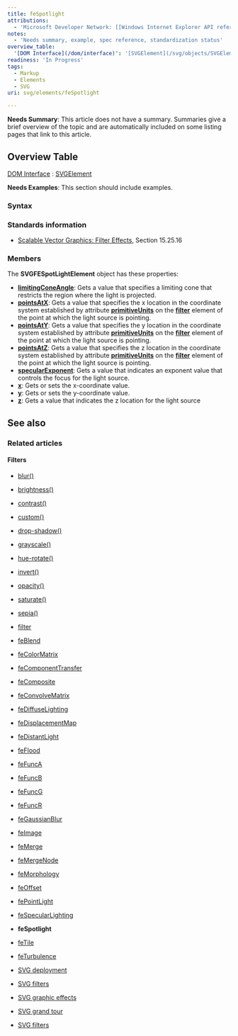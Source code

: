 ```yaml
---
title: feSpotlight
attributions:
  - 'Microsoft Developer Network: [[Windows Internet Explorer API reference](http://msdn.microsoft.com/en-us/library/ie/hh828809%28v=vs.85%29.aspx) Article]'
notes:
  - 'Needs summary, example, spec reference, standardization status'
overview_table:
  '[DOM Interface](/dom/interface)': '[SVGElement](/svg/objects/SVGElement)'
readiness: 'In Progress'
tags:
  - Markup
  - Elements
  - SVG
uri: svg/elements/feSpotlight

---
```

**Needs Summary**: This article does not have a summary. Summaries give a brief overview of the topic and are automatically included on some listing pages that link to this article.

## <span>Overview Table</span>

[DOM Interface](/dom/interface)
:   [SVGElement](/svg/objects/SVGElement)

**Needs Examples**: This section should include examples.

### <span>Syntax</span>

### <span>Standards information</span>

-   [Scalable Vector Graphics: Filter Effects](http://go.microsoft.com/fwlink/p/?linkid=226062), Section 15.25.16

### <span>Members</span>

The **SVGFESpotLightElement** object has these properties:

-   [**limitingConeAngle**](/svg/properties/limitingConeAngle): Gets a value that specifies a limiting cone that restricts the region where the light is projected.
-   [**pointsAtX**](/svg/properties/pointsAtX): Gets a value that specifies the x location in the coordinate system established by attribute [**primitiveUnits**](/svg/properties/primitiveUnits) on the [**filter**](/svg/elements/filter) element of the point at which the light source is pointing.
-   [**pointsAtY**](/svg/properties/pointsAtY): Gets a value that specifies the y location in the coordinate system established by attribute [**primitiveUnits**](/svg/properties/primitiveUnits) on the [**filter**](/svg/elements/filter) element of the point at which the light source is pointing.
-   [**pointsAtZ**](/svg/properties/pointsAtZ): Gets a value that specifies the z location in the coordinate system established by attribute [**primitiveUnits**](/svg/properties/primitiveUnits) on the [**filter**](/svg/elements/filter) element of the point at which the light source is pointing.
-   [**specularExponent**](/svg/properties/specularExponent): Gets a value that indicates an exponent value that controls the focus for the light source.
-   [**x**](/svg/properties/x): Gets or sets the x-coordinate value.
-   [**y**](/svg/properties/y): Gets or sets the y-coordinate value.
-   [**z**](/svg/properties/z): Gets a value that indicates the z location for the light source

## <span>See also</span>

### <span>Related articles</span>

#### <span>Filters</span>

-   [blur()](/css/functions/blur)

-   [brightness()](/css/functions/brightness)

-   [contrast()](/css/functions/contrast)

-   [custom()](/css/functions/custom)

-   [drop-shadow()](/css/functions/drop-shadow)

-   [grayscale()](/css/functions/grayscale)

-   [hue-rotate()](/css/functions/hue-rotate)

-   [invert()](/css/functions/invert)

-   [opacity()](/css/functions/opacity)

-   [saturate()](/css/functions/saturate)

-   [sepia()](/css/functions/sepia)

-   [filter](/css/properties/filter)

-   [feBlend](/svg/elements/feBlend)

-   [feColorMatrix](/svg/elements/feColorMatrix)

-   [feComponentTransfer](/svg/elements/feComponentTransfer)

-   [feComposite](/svg/elements/feComposite)

-   [feConvolveMatrix](/svg/elements/feConvolveMatrix)

-   [feDiffuseLighting](/svg/elements/feDiffuseLighting)

-   [feDisplacementMap](/svg/elements/feDisplacementMap)

-   [feDistantLight](/svg/elements/feDistantLight)

-   [feFlood](/svg/elements/feFlood)

-   [feFuncA](/svg/elements/feFuncA)

-   [feFuncB](/svg/elements/feFuncB)

-   [feFuncG](/svg/elements/feFuncG)

-   [feFuncR](/svg/elements/feFuncR)

-   [feGaussianBlur](/svg/elements/feGaussianBlur)

-   [feImage](/svg/elements/feImage)

-   [feMerge](/svg/elements/feMerge)

-   [feMergeNode](/svg/elements/feMergeNode)

-   [feMorphology](/svg/elements/feMorphology)

-   [feOffset](/svg/elements/feOffset)

-   [fePointLight](/svg/elements/fePointLight)

-   [feSpecularLighting](/svg/elements/feSpecularLighting)

-   **feSpotlight**

-   [feTile](/svg/elements/feTile)

-   [feTurbulence](/svg/elements/feTurbulence)

-   [SVG deployment](/svg/tutorials/smarter_svg_deploy)

-   [SVG filters](/svg/tutorials/smarter_svg_filters)

-   [SVG graphic effects](/svg/tutorials/smarter_svg_graphics)

-   [SVG grand tour](/svg/tutorials/smarter_svg_overview)

-   [SVG filters](/tutorials/svg_filters)
